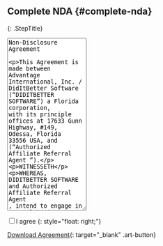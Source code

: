 ## Complete NDA   {#complete-nda}
{: .StepTitle}

<p>
<textarea rows="26" readonly="readonly">
Non-Disclosure Agreement
 
This Agreement is made between Advantage International, Inc. / DidItBetter Software (“DIDITBETTER SOFTWARE”) a Florida corporation, with its principle offices at 17633 Gunn Highway, #149, Odessa, Florida 33556 USA, and (“Authorized Affiliate Referral Agent ”).
                                                                                                                                
WITNESSETH

WHEREAS, DIDITBETTER SOFTWARE and Authorized Affiliate Referral Agent , intend to engage in general business discussions, and

WHEREAS, in the course of, or as a result of these discussions DIDITBETTER SOFTWARE may find it necessary to reveal to representatives of Authorized Affiliate Referral Agent , various technical, marketing, financial, or other information which DIDITBETTER SOFTWARE considers confidential and proprietary (collectively “ Confidential Information”); and

WHEREAS, DIDITBETTER SOFTWARE and Authorized Affiliate Referral have entered into this Agreement in order to assure the confidentiality of such Confidential Information in accordance with the terms of this Agreement.

NOW, THEREFORE, for and in consideration of the foregoing premises and mutual covenants and agreements contained herein, the parties hereto agree as follows:

1.      As used in this Agreement, the term “Confidential Information” shall mean all information disclosed to Authorized Affiliate Referral Agent , or known by it as a consequence of any such disclosure about trade secrets of DIDITBETTER SOFTWARE or confidential or proprietary information relating to DIDITBETTER SOFTWARE products, processes and services, including, but not limited to, information relating to financials, research, development, inventions, manufacture, purchasing, engineering, marketing, merchandising and selling, whether such information is in writing or orally disclosed.

2.      Except as may otherwise be hereafter agreed to in a written agreement or agreements between DIDITBETTER SOFTWARE and Authorized Affiliate Referral Agent , Authorized Affiliate Referral agrees that it shall hold in confidence, and shall not directly or indirectly reproduce, disclose, sell, assign, transfer, license, lease, use or convey in any other manner, in whole or in part such Confidential Information for any purpose other than that for which it was disclosed and shall not exploit such Confidential Information for its own benefit or the benefit of another without the prior written consent of DIDITBETTER SOFTWARE; nor shall such Confidential Information be used in any way detrimental to DIDITBETTER SOFTWARE.  In the event DIDITBETTER SOFTWARE discloses Confidential Information to Authorized Affiliate Referral in the form of computer software, Authorized Affiliate Referral further agrees not to reverse engineer, disassemble or decompile the Confidential Information.

3.      Authorized Affiliate Referral shall disclose Confidential Information received by it under this Agreement only to persons within its organization who have a need to know such Confidential Information in the course of the performance of their duties including the following, directors, officers, or employees of Authorized Affiliate Referral who require such material for the purposes of this Agreement, provided that each, prior to disclosure, are bound by a signed written agreement to protect the confidentiality of such Confidential Information.

4.      The confidentiality and non-disclosure obligations of Authorized Affiliate Referral under this agreement will not apply with respect to any information which: 
a.      is or becomes public knowledge through no wrongful act of Authorized Affiliate Referral Agent ;
b.      is already known to Authorized Affiliate Referral Agent ;
c.      is rightfully obtained by Authorized Affiliate Referral from any third party without similar restriction and without breach of any obligation owed to DIDITBETTER SOFTWARE International;
d.      is independently developed by Authorized Affiliate Referral without reference to information provided by DIDITBETTER SOFTWARE;
e.      is disclosed pursuant to a lawful requirement or request of a government agency provided Authorized Affiliate Referral shall give DIDITBETTER SOFTWARE reasonable notice prior to such disclosure and shall comply with any applicable protective order; or
f.      is approved for release by written authorization of DIDITBETTER SOFTWARE.

5.      The foregoing understanding shall also apply to any subsequent meetings or communications between the parties relating to disclosures by DIDITBETTER SOFTWARE of any Confidential Information unless modified in writing as to any such subsequent meetings or communications.

6.      Authorized Affiliate Referral Agent shall, upon request of DIDITBETTER SOFTWARE, return to DIDITBETTER SOFTWARE all drawings, documents, exhibits, sketches, models, designs, data, memoranda, tapes, records, products, samples and any other tangible manifestations of Confidential Information received by Authorized Affiliate Referral pursuant to this agreement together with all copies or any other form of reproduction or description thereof, including summaries, records, descriptions, modifications, copies or other duplications.

7.      Authorized Affiliate Referral acknowledges that no remedy of law will be adequate to compensate DIDITBETTER SOFTWARE for violation of this Agreement and Authorized Affiliate Referral agrees that in addition to any legal or other rights that may be available to DIDITBETTER SOFTWARE in the event of a breach hereunder, DIDITBETTER SOFTWARE may seek equitable relief to enforce this Agreement in any court of competent jurisdiction against Authorized Affiliate Referral.

8.      Authorized Affiliate Referral hereby acknowledges that all such Confidential Information is owned solely by DIDITBETTER SOFTWARE, shall remain the exclusive property of DIDITBETTER SOFTWARE and constitutes valuable trade secrets of DIDITBETTER SOFTWARE and that the unauthorized disclosure of such information by Authorized Affiliate Referral will cause irreparable harm to DIDITBETTER SOFTWARE.


9.      GENERAL:

a.      This Agreement supersedes all prior agreements, written or oral, between DIDITBETTER SOFTWARE International and Authorized Affiliate Referral relating to the subject matter of this Agreement.  This Agreement may not be modified, changed or discharged, in whole or in part, except by an agreement in writing signed by DIDITBETTER SOFTWARE and Authorized Affiliate Referral Agent.
b.      This Agreement shall be binding upon Authorized Affiliate Referral Agent , its agents, servants, employees, successors and assignees, and shall inure to the benefit of the parties hereto and their respective successors and assigns; provided, however, this Agreement may not be assigned by either party without the prior written consent of the other parties.
c.      Any provision of this Agreement which shall be found to be in conflict with any state or federal statutes, laws, regulations and orders shall be ineffective only to the extent of such conflict, and such conflict shall not invalidate or annul any other provision of this Agreement not so in conflict.
d.      This Agreement and all rights and obligations hereunder shall be governed and construed in accordance with the laws of the State of Florida (excluding its conflict of law provisions) and, to the extent applicable, the laws of the United States.

IN WITNESS WHEREOF, DIDITBETTER SOFTWARE and Authorized Affiliate Referral have causes this Agreement to be executed by their duly authorized representatives and delivered as their act and deed, intending to be legally bound by its terms and provisions.
</textarea>
</p>

<label><input id="agree2" value="" type="checkbox" />I agree</label>
{: style="float: right;"}

[Download Agreement](/nda.pdf){: target="_blank" .art-button}

